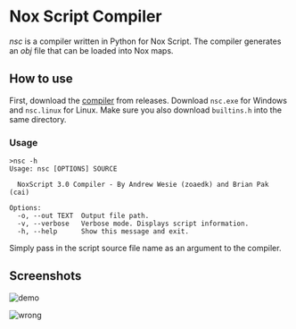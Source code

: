 # Nox Script Compiler

_nsc_ is a compiler written in Python for Nox Script. The compiler generates an _obj_ file that can be loaded into Nox maps.


## How to use

First, download the [compiler](https://github.com/NoxTools/noxscript/releases/latest) from releases. Download `nsc.exe` for Windows and `nsc.linux` for Linux. Make sure you also download `builtins.h` into the same directory.

### Usage

```
>nsc -h
Usage: nsc [OPTIONS] SOURCE
    
  NoxScript 3.0 Compiler - By Andrew Wesie (zoaedk) and Brian Pak (cai)

Options:
  -o, --out TEXT  Output file path.
  -v, --verbose   Verbose mode. Displays script information.
  -h, --help      Show this message and exit.

```

Simply pass in the script source file name as an argument to the compiler.


## Screenshots
![demo](http://i.imgur.com/tna9eTz.png)

![wrong](http://i.imgur.com/IoJzMsX.png)
